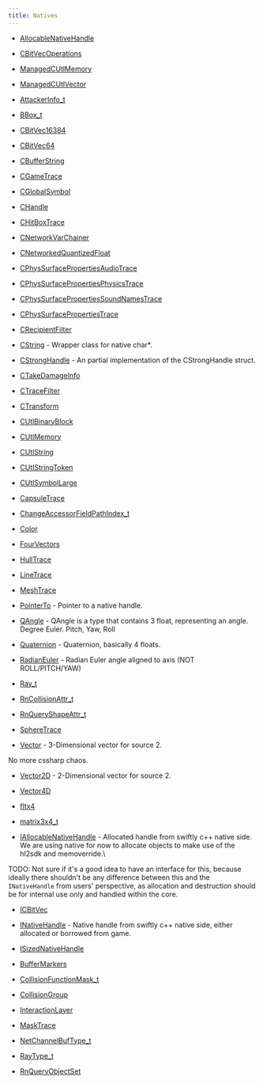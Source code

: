 ```yaml
---
title: Natives
---
```


- [AllocableNativeHandle](/docs/api/shared/natives/allocablenativehandle)
- [CBitVecOperations](/docs/api/shared/natives/cbitvecoperations)
- [ManagedCUtlMemory<T>](/docs/api/shared/natives/managedcutlmemory-1)
- [ManagedCUtlVector<T>](/docs/api/shared/natives/managedcutlvector-1)

- [AttackerInfo_t](/docs/api/shared/natives/attackerinfo_t)
- [BBox_t](/docs/api/shared/natives/bbox_t)
- [CBitVec16384](/docs/api/shared/natives/cbitvec16384)
- [CBitVec64](/docs/api/shared/natives/cbitvec64)
- [CBufferString](/docs/api/shared/natives/cbufferstring)
- [CGameTrace](/docs/api/shared/natives/cgametrace)
- [CGlobalSymbol](/docs/api/shared/natives/cglobalsymbol)
- [CHandle<T>](/docs/api/shared/natives/chandle-1)
- [CHitBoxTrace](/docs/api/shared/natives/chitboxtrace)
- [CNetworkVarChainer](/docs/api/shared/natives/cnetworkvarchainer)
- [CNetworkedQuantizedFloat](/docs/api/shared/natives/cnetworkedquantizedfloat)
- [CPhysSurfacePropertiesAudioTrace](/docs/api/shared/natives/cphyssurfacepropertiesaudiotrace)
- [CPhysSurfacePropertiesPhysicsTrace](/docs/api/shared/natives/cphyssurfacepropertiesphysicstrace)
- [CPhysSurfacePropertiesSoundNamesTrace](/docs/api/shared/natives/cphyssurfacepropertiessoundnamestrace)
- [CPhysSurfacePropertiesTrace](/docs/api/shared/natives/cphyssurfacepropertiestrace)
- [CRecipientFilter](/docs/api/shared/natives/crecipientfilter)
- [CString](/docs/api/shared/natives/cstring) - Wrapper class for native char*.
- [CStrongHandle<T>](/docs/api/shared/natives/cstronghandle-1) - An partial implementation of the CStrongHandle struct.
- [CTakeDamageInfo](/docs/api/shared/natives/ctakedamageinfo)
- [CTraceFilter](/docs/api/shared/natives/ctracefilter)
- [CTransform](/docs/api/shared/natives/ctransform)
- [CUtlBinaryBlock](/docs/api/shared/natives/cutlbinaryblock)
- [CUtlMemory<T>](/docs/api/shared/natives/cutlmemory-1)
- [CUtlString](/docs/api/shared/natives/cutlstring)
- [CUtlStringToken](/docs/api/shared/natives/cutlstringtoken)
- [CUtlSymbolLarge](/docs/api/shared/natives/cutlsymbollarge)
- [CapsuleTrace](/docs/api/shared/natives/capsuletrace)
- [ChangeAccessorFieldPathIndex_t](/docs/api/shared/natives/changeaccessorfieldpathindex_t)
- [Color](/docs/api/shared/natives/color)
- [FourVectors](/docs/api/shared/natives/fourvectors)
- [HullTrace](/docs/api/shared/natives/hulltrace)
- [LineTrace](/docs/api/shared/natives/linetrace)
- [MeshTrace](/docs/api/shared/natives/meshtrace)
- [PointerTo<T>](/docs/api/shared/natives/pointerto-1) - Pointer to a native handle.
- [QAngle](/docs/api/shared/natives/qangle) - QAngle is a type that contains 3 float, representing an angle.
Degree Euler. Pitch, Yaw, Roll
- [Quaternion](/docs/api/shared/natives/quaternion) - Quaternion, basically 4 floats.
- [RadianEuler](/docs/api/shared/natives/radianeuler) - Radian Euler angle aligned to axis (NOT ROLL/PITCH/YAW)
- [Ray_t](/docs/api/shared/natives/ray_t)
- [RnCollisionAttr_t](/docs/api/shared/natives/rncollisionattr_t)
- [RnQueryShapeAttr_t](/docs/api/shared/natives/rnqueryshapeattr_t)
- [SphereTrace](/docs/api/shared/natives/spheretrace)
- [Vector](/docs/api/shared/natives/vector) - 3-Dimensional vector for source 2.

No more cssharp chaos.
- [Vector2D](/docs/api/shared/natives/vector2d) - 2-Dimensional vector for source 2.
- [Vector4D](/docs/api/shared/natives/vector4d)
- [fltx4](/docs/api/shared/natives/fltx4)
- [matrix3x4_t](/docs/api/shared/natives/matrix3x4_t)

- [IAllocableNativeHandle](/docs/api/shared/natives/iallocablenativehandle) - Allocated handle from swiftly c++ native side.
We are using native for now to allocate objects to make use of the hl2sdk and memoverride.\

TODO: Not sure if it's a good idea to have an interface for this, because ideally there shouldn't be any difference 
between this and the `INativeHandle` from users' perspective, as allocation and destruction should be for internal use only 
and handled within the core.
- [ICBitVec](/docs/api/shared/natives/icbitvec)
- [INativeHandle](/docs/api/shared/natives/inativehandle) - Native handle from swiftly c++ native side, either allocated or borrowed from game.
- [ISizedNativeHandle](/docs/api/shared/natives/isizednativehandle)

- [BufferMarkers](/docs/api/shared/natives/buffermarkers)
- [CollisionFunctionMask_t](/docs/api/shared/natives/collisionfunctionmask_t)
- [CollisionGroup](/docs/api/shared/natives/collisiongroup)
- [InteractionLayer](/docs/api/shared/natives/interactionlayer)
- [MaskTrace](/docs/api/shared/natives/masktrace)
- [NetChannelBufType_t](/docs/api/shared/natives/netchannelbuftype_t)
- [RayType_t](/docs/api/shared/natives/raytype_t)
- [RnQueryObjectSet](/docs/api/shared/natives/rnqueryobjectset)

